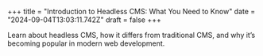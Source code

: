 +++
title = "Introduction to Headless CMS: What You Need to Know"
date = "2024-09-04T13:03:11.742Z"
draft = false
+++

Learn about headless CMS, how it differs from traditional CMS, and why it’s becoming popular in modern web development.
        